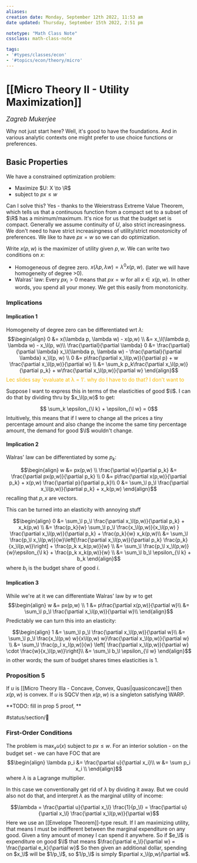 ```yaml
---
aliases:
creation date: Monday, September 12th 2022, 11:53 am
date updated: Thursday, September 15th 2022, 2:51 pm

notetype: "Math Class Note"
cssclass: math-class-note

tags: 
- '#types/classes/econ'
- '#topics/econ/theory/micro'
---
```


# [[Micro Theory II - Utility Maximization]]
<span style = "font-size:120%"><i >Zagreb Mukerjee </i></span>


Why not just start here? Well, it's good to have the foundations. And in various analytic contexts one might prefer to use choice functions or preferences. 


## Basic Properties

We have a constrained optimization problem: 
- Maximize $U: X \to \R$
- subject to $px \leq w$

Can I solve this? Yes - thanks to the Weierstrass Extreme Value Theorem, which tells us that a continuous function from a compact set to a subset of $\R$ has a minimum/maximum. It's nice for us that the budget set is compact. Generally we assume continuity of $U$, also strict increasingness. We don't need to have strict increasingness of utility/strict monotonicity of preferences. We like to have $px = w$ so we can do optimization. 

Write $x(p,w)$ is the maximizer of utility given $p,w$. We can write two conditions on $x$: 
- Homogeneous of degree zero. $x(\lambda p, \lambda w) = \lambda^0 x(p,w)$. (later we will have homogeneity of degree >0). 
- Walras' law: Every $px_i >0$ means that $px = w$ for all $x \in x(p,w)$. In other words, you spend all your money. We get this easily from monotonicity. 



### Implications

#### Implication 1
Homogeneity of degree zero can be differentiated wrt $\lambda$: 
$$\begin{align}
0 &= x(\lambda p, \lambda w) - x(p,w) \\
&= x_\l(\lambda p, \lambda w) - x_\l(p, w)\\
\frac{\partial}{\partial \lambda} 0 &= \frac{\partial}{\partial \lambda} x_\l(\lambda p, \lambda w) - \frac{\partial}{\partial \lambda} x_\l(p, w) \\ 
0 &= p\frac{\partial x_\l(p,w)}{\partial p} + w \frac{\partial x_\l(p,w)}{\partial w} \\
&= \sum_k p_k\frac{\partial x_\l(p,w)}{\partial p_k} + w\frac{\partial x_\l(p,w)}{\partial w} 
\end{align}$$
<font color=#F7B801>Lec slides say 'evaluate at λ = 1'. why do I have to do that? I don't want to</font>

Suppose I want to express this in terms of the elasticities of good $\l$. I can do that by dividing thru by $x_\l(p,w)$ to get:

$$ \sum_k \epsilon_{\l k} + \epsilon_{\l w} = 0$$
Intuitively, this means that if I were to change all the prices a tiny percentage amount and also change the income the same tiny percentage amount, the demand for good $\l$ wouldn't change. 


#### Implication 2

Walras' law can be differentiated by some $p_k$: 

$$\begin{align}
w &= px(p,w) \\
\frac{\partial w}{\partial p_k} &= \frac{\partial px(p,w)}{\partial p_k} \\
0 &= p\frac{\partial x(p,w)}{\partial p_k} + x(p,w) \frac{\partial p}{\partial p_k}\\
0 &= \sum_\l p_\l \frac{\partial x_\l(p,w)}{\partial p_k} + x_k(p,w) 
\end{align}$$
recalling that $p,x$ are vectors. 

This can be turned into an elasticity with annoying stuff

$$\begin{align}
0 &= \sum_\l p_\l \frac{\partial x_\l(p,w)}{\partial p_k} + x_k(p,w) \\
&= \frac{p_k}{w} \sum_\l p_\l \frac{x_\l(p,w)}{x_\l(p,w) } \frac{\partial x_\l(p,w)}{\partial p_k} + \frac{p_k}{w} x_k(p,w)\\
&= \sum_\l \frac{p_\l x_\l(p,w)}{w}\left[\frac{\partial x_\l(p,w)}{\partial p_k} \frac{p_k}{x_\l(p,w)}\right] + \frac{p_k x_k(p,w)}{w} \\
&= \sum_\l \frac{p_\l x_\l(p,w)}{w}\epsilon_{\l k} + \frac{p_k x_k(p,w)}{w} \\
&= \sum_\l b_\l \epsilon_{\l k} + b_k
\end{align}$$
where $b_i$ is the budget share of good $i$. 


#### Implication 3

While we're at it we can differentiate Walras' law by $w$ to get 
$$\begin{align}
w &= px(p,w) \\
1 &= p\frac{\partial x(p,w)}{\partial w}\\
&= \sum_\l p_\l \frac{\partial x_\l(p,w)}{\partial w}\\
\end{align}$$
Predictably we can turn this into an elasticity:

$$\begin{align}
1 &= \sum_\l p_\l \frac{\partial x_\l(p,w)}{\partial w}\\
&= \sum_\l p_\l \frac{x_\l(p,w) w}{x\l(p,w) w}\frac{\partial x_\l(p,w)}{\partial w} \\
&= \sum_\l \frac{p_l x_l(p,w)}{w} \left[ \frac{\partial x_\l(p,w)}{\partial w} \cdot \frac{w}{x_\l(p,w)}\right]\\
&= \sum_\l b_\l \epsilon_{\l w}
\end{align}$$
in other words; the sum of budget shares times elasticities is $1$. 


### Proposition 5

If $u$ is [[Micro Theory IIIa - Concave, Convex, Quasi|quasiconcave]] then $x(p,w)$ is convex. If $u$ is SQCV then $x(p,w)$ is a singleton satisfying WARP. 

**TODO: fill in prop 5 proof, **

#status/section/🚧 

### First-Order Conditions

The problem is $\max_x u(x)$ subject to $px \leq w$. 
For an interior solution - on the budget set - we can have FOC that are 
$$\begin{align}
\lambda p_i &= \frac{\partial u}{\partial x_i}\\
w &= \sum p_i x_i \\
\end{align}$$
where $\lambda$ is a Lagrange multiplier. 

In this case we conventionally get rid of $\lambda$ by dividing it away. But we could also not do that, and interpret $\lambda$ as the marginal utility of income: 

$$\lambda = \frac{\partial u}{\partial x_\l} \frac{1}{p_\l} = \frac{\partial u}{\partial x_\l} \frac{\partial x_\l(p,w)}{\partial w}$$
Here we use an [[Envelope Theorem]]-type result. If I am maximizing utility, that means I must be indifferent between the marginal expenditure on any good. Given a tiny amount of money I can spend it anywhere. So if $e_\l$ is expenditure on good $\l$ that means $\frac{\partial e_\l}{\partial w} = \frac{\partial e_k}{\partial w}$ So then given an additional dollar, spending on $x_\l$ will be $1/p_\l$, so $1/p_\l$ is simply $\partial x_\l(p,w)/\partial w$. 

